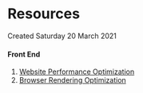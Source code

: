 # Resources
Created Saturday 20 March 2021

#### Front End

1. [Website Performance Optimization](https://www.udacity.com/course/website-performance-optimization--ud884)
2. [Browser Rendering Optimization](https://www.udacity.com/course/browser-rendering-optimization--ud860)
